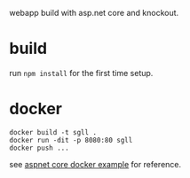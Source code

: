 webapp build with asp.net core and knockout.

# build
run `npm install` for the first time setup.

# docker
```
docker build -t sgll .
docker run -dit -p 8080:80 sgll
docker push ...
```

see [aspnet core docker example](https://github.com/dotnet/dotnet-docker-samples/tree/master/aspnetapp) for reference.